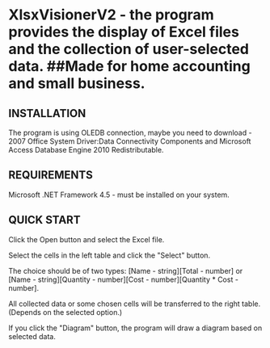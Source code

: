 # XlsxVisionerV2 - the program provides the display of Excel files and the collection of user-selected data. ##Made for home accounting and small business.

INSTALLATION
------------
The program is using OLEDB connection, maybe you need to download - 2007 Office System Driver:Data Connectivity Components and Microsoft Access Database Engine 2010 Redistributable.

REQUIREMENTS
------------
Microsoft .NET Framework 4.5 - must be installed on your system.

QUICK START
-----------
Click the Open button and select the Excel file. 

Select the cells in the left table and click the "Select" button.
 
The choice should be of two types: [Name - string][Total - number] or [Name - string][Quantity - number][Cost - number][Quantity * Cost - number]. 

All collected data or some chosen cells will be transferred to the right table. (Depends on the selected option.)

If you click the "Diagram" button, the program will draw a diagram based on selected data.
